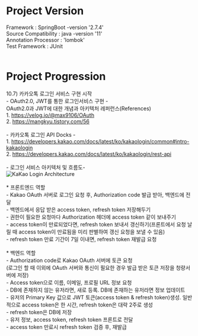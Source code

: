 # Project Version

Framework : SpringBoot -version '2.7.4'<br>
Source Compatibility : java -version '11'<br>
Annotation Processor : 'lombok'<br>
Test Framework : JUnit<br>
<br>

# Project Progression

10.7) 카카오톡 로그인 서비스 구현 시작<br>
      - OAuth2.0, JWT를 통한 로그인서비스 구현 - <br>
      OAuth2.0과 JWT에 대한 개념과 아키텍처 레퍼런스(References)<br> 
      1. https://velog.io/@max9106/OAuth<br> 
      2. https://mangkyu.tistory.com/56<br>
      <br> 
      - 카카오톡 로그인 API Docks - <br>
      1. https://developers.kakao.com/docs/latest/ko/kakaologin/common#intro-kakaologin<br>
      2. https://developers.kakao.com/docs/latest/ko/kakaologin/rest-api<br>
      <br>
      - 로그인 서비스 아키텍처 및 흐름도- <br>
      ![KaKao Login Architecture](https://user-images.githubusercontent.com/71485411/194915042-f3b97ff7-793c-4570-b2df-7ccb86cb1197.jpeg)<br>
      <br>
      * 프론트엔드 역할<br>
        - Kakao OAuth 서버로 로그인 요청 후, Authorization code 발급 받아, 백엔드에 전달<br>
        - 백엔드에서 응답 받은 access token, refresh token 저장해두기<br>
        - 권한이 필요한 요청마다 Authorization 헤더에 access token 같이 보내주기<br>
        - access token이 만료되었다면, refresh token 보내서 갱신하기(프론트에서 요청 날릴 때 access token이 만료됨을 미리 판별하여 갱신 요청을 보낼 수 있음)<br>
        - refresh token 만료 기간이 7일 이내면, refresh token 재발급 요청<br>
      <br>
      * 백엔드 역할<br>
        - Authorization code로 Kakao OAuth 서버에 토큰 요청<br>
          (로그인 할 때 이외에 OAuth 서버와 통신이 필요한 경우 발급 받은 토큰 저장을 청량서버에 저장)<br>
        - Access token으로 이름, 이메일, 프로필 URL 정보 요청<br>
        - DB에 존재하지 않는 유저라면, 새로 등록. DB에 존재하는 유저라면 정보 업데이트<br>
        - 유저의 Primary Key 값으로 JWT 토큰(access token & refresh token)생성. 일반적으로 access token은 한 시간, refresh token은 대략 2주로 생성<br>
        - refresh token은 DB에 저장<br>
        - 유저 정보, access token, refresh token 프론트로 전달<br>
        - access token 만료시 refresh token 검증 후, 재발급<br>
